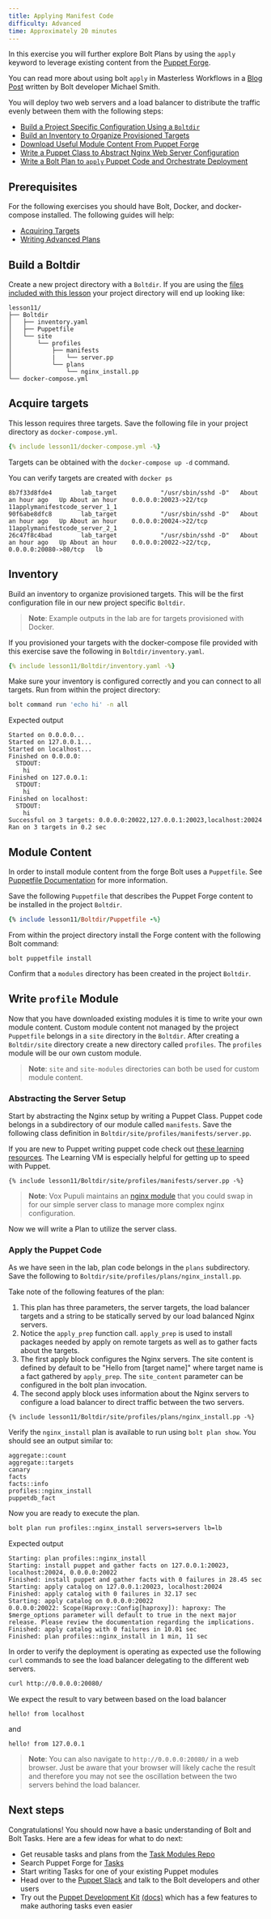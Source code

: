 ```yaml
---
title: Applying Manifest Code
difficulty: Advanced
time: Approximately 20 minutes
---
```


In this exercise you will further explore Bolt Plans by using the `apply` keyword to leverage existing content from the [Puppet Forge](https://forge.puppet.com/).

You can read more about using bolt `apply` in Masterless Workflows in a [Blog Post](https://puppet.com/blog/introducing-masterless-puppet-bolt) written by Bolt developer Michael Smith. 

You will deploy two web servers and a load balancer to distribute the traffic evenly between them with the following steps:

- [Build a Project Specific Configuration Using a `Boltdir`](#build-a-boltdir)
- [Build an Inventory to Organize Provisioned Targets](#inventory)
- [Download Useful Module Content From Puppet Forge](#module-content)
- [Write a Puppet Class to Abstract Nginx Web Server Configuration](#abstracting-the-server-setup)
- [Write a Bolt Plan to `apply` Puppet Code and Orchestrate Deployment](#apply-the-puppet-code)

## Prerequisites

For the following exercises you should have Bolt, Docker, and docker-compose installed. The following guides will help:

- [Acquiring Targets](../02-acquiring-targets)
- [Writing Advanced Plans](../09-writing-advanced-plans)


## Build a Boltdir

Create a new project directory with a `Boltdir`. If you are using the [files included with this lesson](https://github.com/puppetlabs/bolt/tree/master/docs/_includes) your project directory will end up looking like:

```
lesson11/
├── Boltdir
│   ├── inventory.yaml
│   ├── Puppetfile
│   └── site
│       └── profiles
│           ├── manifests
│           |   └── server.pp
│           └── plans
│               └── nginx_install.pp
└── docker-compose.yml
```

## Acquire targets

This lesson requires three targets. Save the following file in your project directory as `docker-compose.yml`.

```yaml
{% include lesson11/docker-compose.yml -%}
```

Targets can be obtained with the `docker-compose up -d` command.

You can verify targets are created with `docker ps`
```
8b7f33d8fde4        lab_target            "/usr/sbin/sshd -D"   About an hour ago   Up About an hour    0.0.0.0:20023->22/tcp                          11applymanifestcode_server_1_1
90f6abe8dfc8        lab_target            "/usr/sbin/sshd -D"   About an hour ago   Up About an hour    0.0.0.0:20024->22/tcp                          11applymanifestcode_server_2_1
26c47f8c4bad        lab_target            "/usr/sbin/sshd -D"   About an hour ago   Up About an hour    0.0.0.0:20022->22/tcp, 0.0.0.0:20080->80/tcp   lb
```

## Inventory

Build an inventory to organize provisioned targets. This will be the first configuration file in our new project specific `Boltdir`. 

> **Note**: Example outputs in the lab are for targets provisioned with Docker. 

If you provisioned your targets with the docker-compose file provided with this exercise save the following in `Boltdir/inventory.yaml`.

```yaml
{% include lesson11/Boltdir/inventory.yaml -%}
```

Make sure your inventory is configured correctly and you can connect to all targets. Run from within the project directory:

```bash
bolt command run 'echo hi' -n all
```

Expected output

```plain
Started on 0.0.0.0...
Started on 127.0.0.1...
Started on localhost...
Finished on 0.0.0.0:
  STDOUT:
    hi
Finished on 127.0.0.1:
  STDOUT:
    hi
Finished on localhost:
  STDOUT:
    hi
Successful on 3 targets: 0.0.0.0:20022,127.0.0.1:20023,localhost:20024
Ran on 3 targets in 0.2 sec
```

## Module Content

In order to install module content from the forge Bolt uses a `Puppetfile`. See [Puppetfile Documentation](https://puppet.com/docs/pe/latest/puppetfile.html) for more information. 

Save the following `Puppetfile` that describes the Puppet Forge content to be installed in the project `Boltdir`. 

```ruby
{% include lesson11/Boltdir/Puppetfile -%}
```

From within the project directory install the Forge content with the following Bolt command:

```shell
bolt puppetfile install
```

Confirm that a `modules` directory has been created in the project `Boltdir`. 

## Write `profile` Module

Now that you have downloaded existing modules it is time to write your own module content. Custom module content not managed by the project `Puppetfile` belongs in a `site` directory in the `Boltdir`. After creating a `Boltdir/site` directory create a new directory called `profiles`. The `profiles` module will be our own custom module. 

> **Note**: `site` and `site-modules` directories can both be used for custom module content.

### Abstracting the Server Setup

Start by abstracting the Nginx setup by writing a Puppet Class. Puppet code belongs in a subdirectory of our module called `manifests`. Save the following class definition in `Boltdir/site/profiles/manifests/server.pp`. 

If you are new to Puppet writing puppet code check out [these learning resources](https://learn.puppet.com/). The Learning VM is especially helpful for getting up to speed with Puppet.

```puppet
{% include lesson11/Boltdir/site/profiles/manifests/server.pp -%}
```

> **Note**: Vox Pupuli maintains an [nginx module](https://forge.puppet.com/puppet/nginx/readme) that you could swap in for our simple server class to manage more complex nginx configuration.

Now we will write a Plan to utilize the server class. 

### Apply the Puppet Code

As we have seen in the lab, plan code belongs in the `plans` subdirectory. Save the following to `Boltdir/site/profiles/plans/nginx_install.pp`.

Take note of the following features of the plan:

1. This plan has three parameters, the server targets, the load balancer targets and a string to be statically served by our load balanced Nginx servers. 
1. Notice the `apply_prep` function call. `apply_prep` is used to install packages needed by apply on remote targets as well as to gather facts about the targets.
1. The first apply block configures the Nginx servers. The site content is defined by default to be "Hello from [target name]" where target name is a fact gathered by `apply_prep`. The `site_content` parameter can be configured in the bolt plan invocation. 
1. The second apply block uses information about the Nginx servers to configure a load balancer to direct traffic between the two servers. 

```puppet
{% include lesson11/Boltdir/site/profiles/plans/nginx_install.pp -%}
```

Verify the `nginx_install` plan is available to run using `bolt plan show`. You should see an output similar to: 

```
aggregate::count
aggregate::targets
canary
facts
facts::info
profiles::nginx_install
puppetdb_fact
```

Now you are ready to execute the plan. 

```bash
bolt plan run profiles::nginx_install servers=servers lb=lb
```

Expected output

```
Starting: plan profiles::nginx_install
Starting: install puppet and gather facts on 127.0.0.1:20023, localhost:20024, 0.0.0.0:20022
Finished: install puppet and gather facts with 0 failures in 28.45 sec
Starting: apply catalog on 127.0.0.1:20023, localhost:20024
Finished: apply catalog with 0 failures in 32.17 sec
Starting: apply catalog on 0.0.0.0:20022
0.0.0.0:20022: Scope(Haproxy::Config[haproxy]): haproxy: The $merge_options parameter will default to true in the next major release. Please review the documentation regarding the implications.
Finished: apply catalog with 0 failures in 10.01 sec
Finished: plan profiles::nginx_install in 1 min, 11 sec
```

In order to verify the deployment is operating as expected use the following `curl` commands to see the load balancer delegating to the different web servers.

```bash
curl http://0.0.0.0:20080/
```

We expect the result to vary between based on the load balancer
```
hello! from localhost
```
and 
```
hello! from 127.0.0.1
```
> **Note**: You can also navigate to `http://0.0.0.0:20080/` in a web browser. Just be aware that your browser will likely cache the result and therefore you may not see the oscillation between the two servers behind the load balancer. 

## Next steps

Congratulations! You should now have a basic understanding of Bolt and Bolt Tasks. Here are a few ideas for what to do next:

* Get reusable tasks and plans from the [Task Modules Repo](https://github.com/puppetlabs/task-modules)
* Search Puppet Forge for [Tasks](https://forge.puppet.com/modules?with_tasks=yes)
* Start writing Tasks for one of your existing Puppet modules
* Head over to the [Puppet Slack](https://slack.puppet.com/) and talk to the Bolt developers and other users
* Try out the [Puppet Development Kit](https://puppet.com/download-puppet-development-kit) [(docs)](https://docs.puppet.com/pdk/latest/index.html) which has a few features to make authoring tasks even easier

